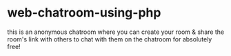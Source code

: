 # web-chatroom-using-php
this is an anonymous chatroom where you can create your room &amp; share the room's link with others to chat with them on the chatroom for absolutely free!

